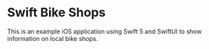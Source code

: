 # Swift Bike Shops

This is an example iOS application using Swift 5 and SwiftUI to show information on local bike shops.
